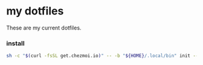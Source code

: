 # my dotfiles

These are my current dotfiles.

### install

```sh
sh -c "$(curl -fsSL get.chezmoi.io)" -- -b "${HOME}/.local/bin" init --purge-binary --apply --ssh ingsme
```

